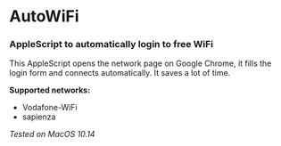 # AutoWiFi

### AppleScript to automatically login to free WiFi

This AppleScript opens the network page on Google Chrome, it fills the login form and connects automatically. It saves a lot of time.

**Supported networks:**
- Vodafone-WiFi
- sapienza

*Tested on MacOS 10.14*
